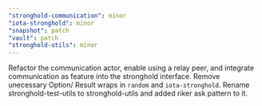 ```yaml
---
"stronghold-communication": minor
"iota-stronghold": minor
"snapshot": patch
"vault": patch
"stronghold-utils": minor
---
```


Refactor the communication actor, enable using a relay peer, and integrate communication as feature into the stronghold interface. 
Remove unecessary Option/ Result wraps in `random` and `iota-stronghold`.
Rename stronghold-test-utils to stronghold-utils and added riker ask pattern to it.
